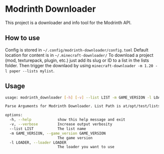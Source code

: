 # Modrinth Downloader

This project is a downloader and info tool for the Modrinth API.

## How to use

Config is stored in `~/.config/modrinth-downloader/config.toml`
Default location for content is in `~/.minecraft-downloader/`
To download a project (mod, texturepack, plugin, etc.) just add its slug or ID to a list in the lists folder.
Then trigger the downlaod by using `minecraft-downloader -m 1.20 -l paper --lists mylist`.

## Usage

```bash
usage: modrinth_downloader [-h] [-v] --list LIST -m GAME_VERSION -l LOADER

Parse Arguments for Modrinth Downloader. List Path is at/opt/test/lists

options:
  -h, --help            show this help message and exit
  -v, --verbose         Increase output verbosity
  --list LIST           The list name
  -m GAME_VERSION, --game_version GAME_VERSION
                        The game version
  -l LOADER, --loader LOADER
                        The loader you want to use
```
